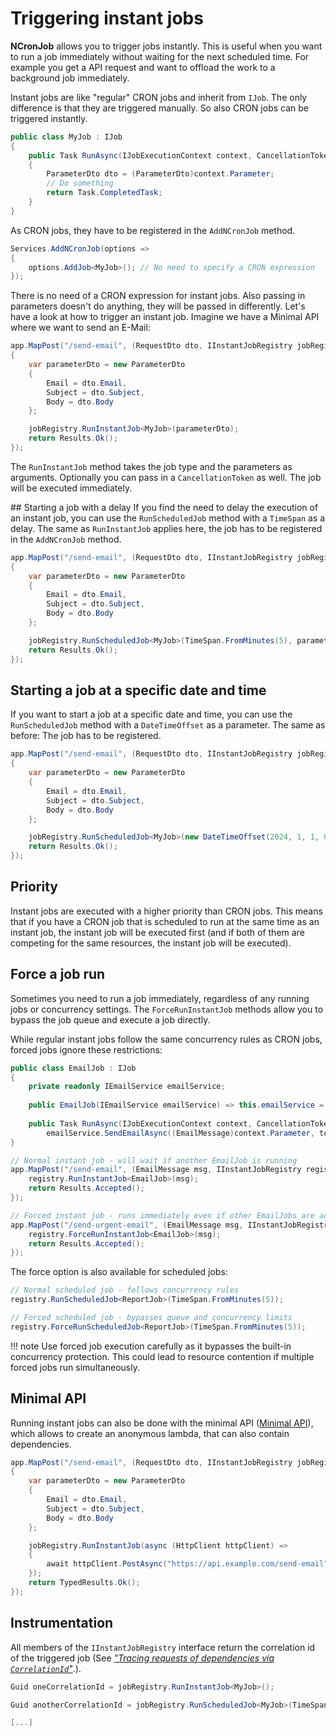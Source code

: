 # Triggering instant jobs

**NCronJob** allows you to trigger jobs instantly. This is useful when you want to run a job immediately without waiting for the next scheduled time. For example you get a API request and want to offload the work to a background job immediately.

Instant jobs are like "regular" CRON jobs and inherit from `IJob`. The only difference is that they are triggered manually.
So also CRON jobs can be triggered instantly.

```csharp
public class MyJob : IJob
{
    public Task RunAsync(IJobExecutionContext context, CancellationToken token)
    {
        ParameterDto dto = (ParameterDto)context.Parameter;
        // Do something
        return Task.CompletedTask;
    }
}
```

As CRON jobs, they have to be registered in the `AddNCronJob` method.

```csharp
Services.AddNCronJob(options => 
{
    options.AddJob<MyJob>(); // No need to specify a CRON expression
});
```

There is no need of a CRON expression for instant jobs. Also passing in parameters doesn't do anything, they will be passed in differently. Let's have a look at how to trigger an instant job. Imagine we have a Minimal API where we want to send an E-Mail:

```csharp
app.MapPost("/send-email", (RequestDto dto, IInstantJobRegistry jobRegistry) => 
{
    var parameterDto = new ParameterDto
    {
        Email = dto.Email,
        Subject = dto.Subject,
        Body = dto.Body
    };

    jobRegistry.RunInstantJob<MyJob>(parameterDto);
    return Results.Ok();
});
```

The `RunInstantJob` method takes the job type and the parameters as arguments. Optionally you can pass in a `CancellationToken` as well. The job will be executed immediately.

## Starting a job with a delay
If you find the need to delay the execution of an instant job, you can use the `RunScheduledJob` method with a `TimeSpan` as a delay. The same as `RunInstantJob` applies here, the job has to be registered in the `AddNCronJob` method.

```csharp
app.MapPost("/send-email", (RequestDto dto, IInstantJobRegistry jobRegistry) => 
{
    var parameterDto = new ParameterDto
    {
        Email = dto.Email,
        Subject = dto.Subject,
        Body = dto.Body
    };

    jobRegistry.RunScheduledJob<MyJob>(TimeSpan.FromMinutes(5), parameterDto);
    return Results.Ok();
});
```

## Starting a job at a specific date and time
If you want to start a job at a specific date and time, you can use the `RunScheduledJob` method with a `DateTimeOffset` as a parameter. The same as before: The job has to be registered.

```csharp
app.MapPost("/send-email", (RequestDto dto, IInstantJobRegistry jobRegistry) => 
{
    var parameterDto = new ParameterDto
    {
        Email = dto.Email,
        Subject = dto.Subject,
        Body = dto.Body
    };

    jobRegistry.RunScheduledJob<MyJob>(new DateTimeOffset(2024, 1, 1, 0, 0, 0, TimeSpan.FromHours(2)), parameterDto);
    return Results.Ok();
});
```

## Priority
Instant jobs are executed with a higher priority than CRON jobs. This means that if you have a CRON job that is scheduled to run at the same time as an instant job, the instant job will be executed first (and if both of them are competing for the same resources, the instant job will be executed).

## Force a job run

Sometimes you need to run a job immediately, regardless of any running jobs or concurrency settings. The `ForceRunInstantJob` methods allow you to bypass the job queue and execute a job directly.

While regular instant jobs follow the same concurrency rules as CRON jobs, forced jobs ignore these restrictions:

```csharp
public class EmailJob : IJob 
{
    private readonly IEmailService emailService;
    
    public EmailJob(IEmailService emailService) => this.emailService = emailService;
    
    public Task RunAsync(IJobExecutionContext context, CancellationToken token) =>
        emailService.SendEmailAsync((EmailMessage)context.Parameter, token);
}

// Normal instant job - will wait if another EmailJob is running
app.MapPost("/send-email", (EmailMessage msg, IInstantJobRegistry registry) => {
    registry.RunInstantJob<EmailJob>(msg);
    return Results.Accepted();
});

// Forced instant job - runs immediately even if other EmailJobs are active
app.MapPost("/send-urgent-email", (EmailMessage msg, IInstantJobRegistry registry) => {
    registry.ForceRunInstantJob<EmailJob>(msg); 
    return Results.Accepted();
});
```

The force option is also available for scheduled jobs:

```csharp
// Normal scheduled job - follows concurrency rules
registry.RunScheduledJob<ReportJob>(TimeSpan.FromMinutes(5));

// Forced scheduled job - bypasses queue and concurrency limits
registry.ForceRunScheduledJob<ReportJob>(TimeSpan.FromMinutes(5));
```

!!! note
    Use forced job execution carefully as it bypasses the built-in concurrency protection. This could lead to resource contention if multiple forced jobs run simultaneously.

## Minimal API
Running instant jobs can also be done with the minimal API ([Minimal API](minimal-api.md)), which allows to create an anonymous lambda, that can also contain dependencies.

```csharp
app.MapPost("/send-email", (RequestDto dto, IInstantJobRegistry jobRegistry) => 
{
    var parameterDto = new ParameterDto
    {
        Email = dto.Email,
        Subject = dto.Subject,
        Body = dto.Body
    };

    jobRegistry.RunInstantJob(async (HttpClient httpClient) => 
    {
        await httpClient.PostAsync("https://api.example.com/send-email", new StringContent(JsonSerializer.Serialize(parameterDto)));
    });
    return TypedResults.Ok();
});
```

## Instrumentation

All members of the `IInstantJobRegistry` interface return the correlation id of the triggered job (See [*"Tracing requests of dependencies via `CorrelationId`"*](./model-dependencies.md#tracing-requests-of-dependencies-via-correlationid).).

```csharp
Guid oneCorrelationId = jobRegistry.RunInstantJob<MyJob>();

Guid anotherCorrelationId = jobRegistry.RunScheduledJob<MyJob>(TimeSpan.FromMinutes(5));

[...]
```
